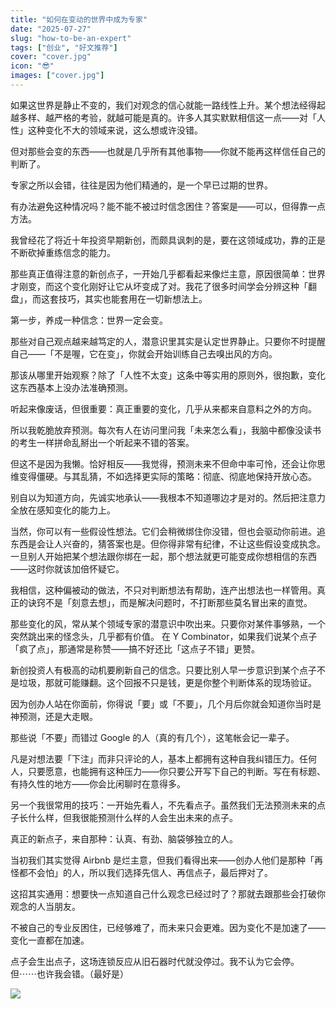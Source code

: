 ```yaml
---
title: "如何在变动的世界中成为专家"
date: "2025-07-27"
slug: "how-to-be-an-expert"
tags: ["创业", "好文推荐"]
cover: "cover.jpg"
icon: "😎"
images: ["cover.jpg"]
---
```

如果这世界是静止不变的，我们对观念的信心就能一路线性上升。某个想法经得起越多样、越严格的考验，就越可能是真的。许多人其实默默相信这一点——对「人性」这种变化不大的领域来说，这么想或许没错。



但对那些会变的东西——也就是几乎所有其他事物——你就不能再这样信任自己的判断了。



专家之所以会错，往往是因为他们精通的，是一个早已过期的世界。



有办法避免这种情况吗？能不能不被过时信念困住？答案是——可以，但得靠一点方法。



我曾经花了将近十年投资早期新创，而颇具讽刺的是，要在这领域成功，靠的正是不断砍掉重练信念的能力。



那些真正值得注意的新创点子，一开始几乎都看起来像烂主意，原因很简单：世界才刚变，而这个变化刚好让它从坏变成了对。我花了很多时间学会分辨这种「翻盘」，而这套技巧，其实也能套用在一切新想法上。



第一步，养成一种信念：世界一定会变。



那些对自己观点越来越笃定的人，潜意识里其实是认定世界静止。只要你不时提醒自己——「不是喔，它在变」，你就会开始训练自己去嗅出风的方向。



那该从哪里开始观察？除了「人性不太变」这条中等实用的原则外，很抱歉，变化这东西基本上没办法准确预测。



听起来像废话，但很重要：真正重要的变化，几乎从来都来自意料之外的方向。



所以我乾脆放弃预测。每次有人在访问里问我「未来怎么看」，我脑中都像没读书的考生一样拼命乱掰出一个听起来不错的答案。



但这不是因为我懒。恰好相反——我觉得，预测未来不但命中率可怜，还会让你思维变得僵硬。与其乱猜，不如选择更实际的策略：彻底、彻底地保持开放心态。



别自以为知道方向，先诚实地承认——我根本不知道哪边才是对的。然后把注意力全放在感知变化的能力上。



当然，你可以有一些假设性想法。它们会稍微绑住你没错，但也会驱动你前进。追东西是会让人兴奋的，猜答案也是。但你得非常有纪律，不让这些假设变成执念。
一旦别人开始把某个想法跟你绑在一起，那个想法就更可能变成你想相信的东西——这时你就该加倍怀疑它。



我相信，这种偏被动的做法，不只对判断想法有帮助，连产出想法也一样管用。真正的诀窍不是「刻意去想」，而是解决问题时，不打断那些莫名冒出来的直觉。



那些变化的风，常从某个领域专家的潜意识中吹出来。只要你对某件事够熟，一个突然跳出来的怪念头，几乎都有价值。
在 Y Combinator，如果我们说某个点子「疯了点」，那通常是称赞——搞不好还比「这点子不错」更赞。



新创投资人有极高的动机要刷新自己的信念。只要比别人早一步意识到某个点子不是垃圾，那就可能赚翻。这个回报不只是钱，更是你整个判断体系的现场验证。



因为创办人站在你面前，你得说「要」或「不要」，几个月后你就会知道你当时是神预测，还是大走眼。



那些说「不要」而错过 Google 的人（真的有几个），这笔帐会记一辈子。



凡是对想法要「下注」而非只评论的人，基本上都拥有这种自我纠错压力。任何人，只要愿意，也能拥有这种压力——你只要公开写下自己的判断。写在有标题、有持久性的地方——你会比闲聊时在意得多。



另一个我很常用的技巧：一开始先看人，不先看点子。虽然我们无法预测未来的点子长什么样，但我很能预测什么样的人会生出未来的点子。



真正的新点子，来自那种：认真、有劲、脑袋够独立的人。



当初我们其实觉得 Airbnb 是烂主意，但我们看得出来——创办人他们是那种「再怪都不会怕」的人，所以我们选择先信人、再信点子，最后押对了。



这招其实通用：想要快一点知道自己什么观念已经过时了？那就去跟那些会打破你观念的人当朋友。



不被自己的专业反困住，已经够难了，而未来只会更难。因为变化不是加速了——变化一直都在加速。



点子会生出点子，这场连锁反应从旧石器时代就没停过。我不认为它会停。
但⋯⋯也许我会错。（最好是）




![](https://prod-files-secure.s3.us-west-2.amazonaws.com/112d0858-5090-4d34-a606-b75eb8d65fd2/46476355-9cf3-4e99-9b7a-3531bc426380/1000202064.png?X-Amz-Algorithm=AWS4-HMAC-SHA256&X-Amz-Content-Sha256=UNSIGNED-PAYLOAD&X-Amz-Credential=ASIAZI2LB466ZGF5UVP7%2F20250906%2Fus-west-2%2Fs3%2Faws4_request&X-Amz-Date=20250906T034724Z&X-Amz-Expires=3600&X-Amz-Security-Token=IQoJb3JpZ2luX2VjEBwaCXVzLXdlc3QtMiJIMEYCIQC2LSB5V8e0PuUYS2nAavpTUDY1VUzYb6%2B%2BeU0i8WaHxwIhAIWSyJy09l61jBsJdcAWr8oxWvEb%2BTkPEz01H251B3tCKogECIT%2F%2F%2F%2F%2F%2F%2F%2F%2F%2FwEQABoMNjM3NDIzMTgzODA1Igy62lGZHWlTdT9DWeQq3ANK%2FykARDty9XDF%2BTEf80RvHoh1yB02B1lm5pJuv7Km3ifXdXLxHB3K7foFakVdAM%2FHNwWRFVa8qKp5JH0F0Pp%2Fe0a8fti3szJDdnr8aEgeGYCcQE6y8pYS0L9wYRC5dXj2UvG7we23zIvYuj%2BMq22GuhyhW1S6PHryloXo7SWZ5Cv0s0E5hqWe359Nvd7F7QfBnUwTN9SkXWfmWYZKbLHxOBNJMyq3orzKA1x5UdvNV5r63Yd9LJjGKQ%2BRL5sXrKoK9%2FQLkKYdCdyk0FMNuucDWiFeUK7rO71xh0iRT%2Fm2VQSb5%2FoWGveW5xWwEUJD8L6RZlO3jf3K%2BWCuMoY1YYx1FnC%2BWJhv9u7i%2FkBXLuzbaiCpO45%2BgfYcgq7X%2BqesnjNpqwEff0%2FXGwaQKoyp77iC264BbQADtqvp5AaSTgv0RmgXbZDV1%2Fs7C7pBHd%2F5EWmXP6zbv7JjelDeZn39O0NzSrSFvzvFsYhFcB3rpOaTCcXI0AFtkR86TxIwxdBb0Q1hL2WDNvDsknecAO5cxL989ZiO%2BfuPzM4AnlW0rikR2YwrSFhJviHIVJm6vu0791Qe9sJzKI4ikeYSZMITvkLIURIhm2uYb2RKTzhaUJXHVFA182myo7c6HRlLlTCB0O7FBjqkAW8HlJaGRTqCyE2zlliAHHsZldnHGW%2FaQjm2mWdfP4TyIEGhIJgDHhpzEJUc7D55Yrfjx8MESfrS4jeyxFy8P0WXK%2B58BgCze3NRv8zsNXsebmcPxHz44G7s%2Bx%2BoZQd4p6aaymWqU8VPR1uZGUkglaL39NdOqc0I8F70c9Rp%2F4XS8JHOVJminwvsjrgF63DU9EIiTHqEZD2eNI1Pq5zwinDwvtbz&X-Amz-Signature=166864f59ff3a0d47cedc9b5ac37aecb08167108803b840414a3027147a5a8c8&X-Amz-SignedHeaders=host&x-amz-checksum-mode=ENABLED&x-id=GetObject)

